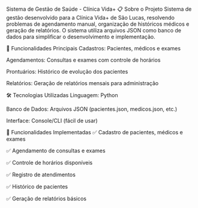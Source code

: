 Sistema de Gestão de Saúde - Clínica Vida+
📋 Sobre o Projeto
Sistema de gestão desenvolvido para a Clínica Vida+ de São Lucas, resolvendo problemas de agendamento manual, organização de históricos médicos e geração de relatórios. O sistema utiliza arquivos JSON como banco de dados para simplificar o desenvolvimento e implementação.

🚀 Funcionalidades Principais
Cadastros: Pacientes, médicos e exames

Agendamentos: Consultas e exames com controle de horários

Prontuários: Histórico de evolução dos pacientes

Relatórios: Geração de relatórios mensais para administração

🛠️ Tecnologias Utilizadas
Linguagem: Python

Banco de Dados: Arquivos JSON (pacientes.json, medicos.json, etc.)

Interface: Console/CLI (fácil de usar)

🔧 Funcionalidades Implementadas
✅ Cadastro de pacientes, médicos e exames

✅ Agendamento de consultas e exames

✅ Controle de horários disponíveis

✅ Registro de atendimentos

✅ Histórico de pacientes

✅ Geração de relatórios básicos
